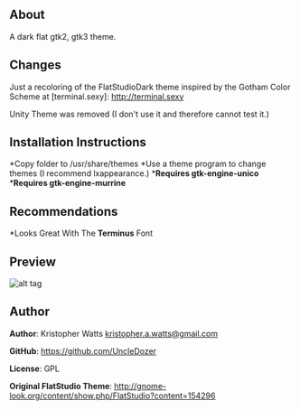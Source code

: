 ## About
A dark flat gtk2, gtk3 theme.

## Changes
Just a recoloring of the FlatStudioDark theme inspired by the Gotham Color Scheme at [terminal.sexy]: http://terminal.sexy

Unity Theme was removed (I don't use it and therefore cannot test it.)

## Installation Instructions
*Copy folder to /usr/share/themes
*Use a theme program to change themes (I recommend lxappearance.)
*__Requires gtk-engine-unico__
*__Requires gtk-engine-murrine__

## Recommendations
*Looks Great With The __Terminus__ Font

## Preview
![alt tag](https://raw.github.com/UncleDozer/FlatStudioGotham/master/previews/gotham-preview.png)

## Author
__Author__: Kristopher Watts kristopher.a.watts@gmail.com

__GitHub__: https://github.com/UncleDozer

__License__: GPL

__Original FlatStudio Theme__: http://gnome-look.org/content/show.php/FlatStudio?content=154296

